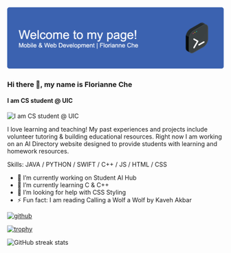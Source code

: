 ### ![Header](./github-header-image.png)
### Hi there 👋, my name is Florianne Che
#### I am CS student @ UIC
![I am CS student @ UIC](![Header](./github-header-image.png))

I love learning and teaching! My past experiences and projects include volunteer tutoring & building educational resources. Right now I am working on an AI Directory website designed to provide students with learning and homework resources. 

Skills: JAVA / PYTHON / SWIFT / C++ / JS / HTML / CSS

- 🔭 I’m currently working on Student AI Hub 
- 🌱 I’m currently learning C & C++ 
- 🤔 I’m looking for help with CSS Styling 
- ⚡ Fun fact: I am reading Calling a Wolf a Wolf by Kaveh Akbar 


[<img src='https://cdn.jsdelivr.net/npm/simple-icons@3.0.1/icons/github.svg' alt='github' height='40'>](https://github.com/cheetodustflori)  

[![trophy](https://github-profile-trophy.vercel.app/?username=cheetodustflori)](https://github.com/ryo-ma/github-profile-trophy)

![GitHub streak stats](https://streak-stats.demolab.com/?user=cheetodustflori)  

